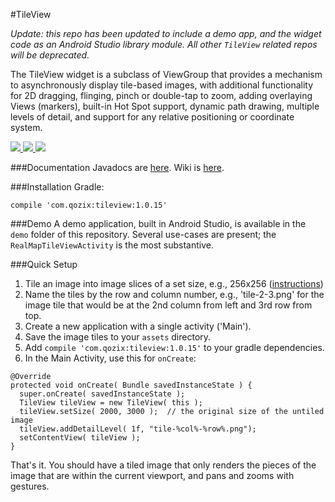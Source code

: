 #TileView

*Update: this repo has been updated to include a demo app,
and the widget code as an Android Studio library module.
All other `TileView` related repos will be deprecated.*

The TileView widget is a subclass of ViewGroup that provides a mechanism to asynchronously display tile-based images,
with additional functionality for 2D dragging, flinging, pinch or double-tap to zoom, adding overlaying Views (markers),
built-in Hot Spot support, dynamic path drawing, multiple levels of detail, and support for any relative positioning or
coordinate system.

<a target="_blank" href="http://www.youtube.com/watch?v=N9fzrZDqAZY">
  <img src="http://img.youtube.com/vi/N9fzrZDqAZY/1.jpg" />
</a><a target="_blank" href="http://www.youtube.com/watch?v=N9fzrZDqAZY">
  <img src="http://img.youtube.com/vi/N9fzrZDqAZY/2.jpg" />
</a><a target="_blank" href="http://www.youtube.com/watch?v=N9fzrZDqAZY">
  <img src="http://img.youtube.com/vi/N9fzrZDqAZY/3.jpg" />
</a>

###Documentation
Javadocs are [here](http://moagrius.github.io/TileView/index.html?com/qozix/tileview/TileView.html).
Wiki is [here](https://github.com/moagrius/TileView/wiki).

###Installation
Gradle:
```
compile 'com.qozix:tileview:1.0.15'
```

###Demo
A demo application, built in Android Studio, is available in the `demo` folder of this repository.
Several use-cases are present; the `RealMapTileViewActivity` is the most substantive.

###Quick Setup
1. Tile an image into image slices of a set size, e.g., 256x256 (<a href="https://github.com/moagrius/TileView/wiki/Creating-Tiles" target="_blank">instructions</a>)
1. Name the tiles by the row and column number, e.g., 'tile-2-3.png' for the image tile that would be
at the 2nd column from left and 3rd row from top.
1. Create a new application with a single activity ('Main').
1. Save the image tiles to your `assets` directory.
1. Add `compile 'com.qozix:tileview:1.0.15'` to your gradle dependencies.
1. In the Main Activity, use this for `onCreate`:
```
@Override
protected void onCreate( Bundle savedInstanceState ) {
  super.onCreate( savedInstanceState );
  TileView tileView = new TileView( this );
  tileView.setSize( 2000, 3000 );  // the original size of the untiled image
  tileView.addDetailLevel( 1f, "tile-%col%-%row%.png");
  setContentView( tileView );
}
```
That's it.  You should have a tiled image that only renders the pieces of the image that are
within the current viewport, and pans and zooms with gestures.